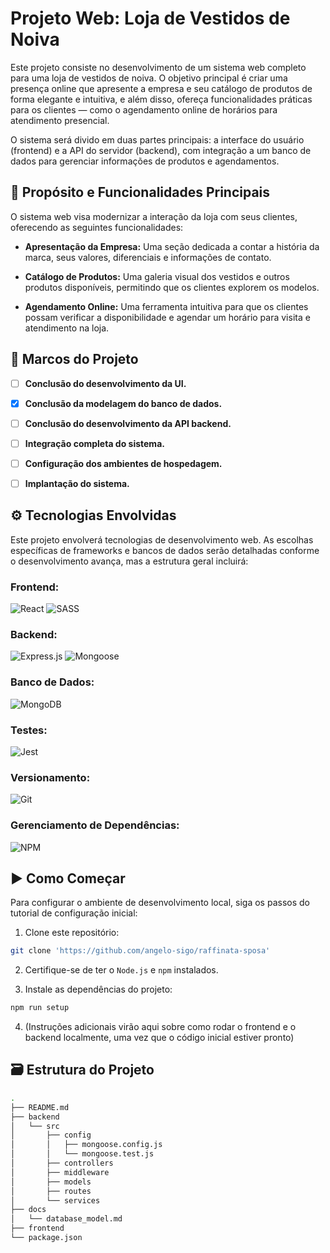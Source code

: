 # Projeto Web: Loja de Vestidos de Noiva

Este projeto consiste no desenvolvimento de um sistema web completo para uma loja de vestidos de noiva. O objetivo principal é criar uma presença online que apresente a empresa e seu catálogo de produtos de forma elegante e intuitiva, e além disso, ofereça funcionalidades práticas para os clientes — como o agendamento online de horários para atendimento presencial.

O sistema será divido em duas partes principais: a interface do usuário (frontend) e a API do servidor (backend), com integração a um banco de dados para gerenciar informações de produtos e agendamentos.

## 🎯 Propósito e Funcionalidades Principais

O sistema web visa modernizar a interação da loja com seus clientes, oferecendo as seguintes funcionalidades:

- **Apresentação da Empresa:** Uma seção dedicada a contar a história da marca, seus valores, diferenciais e informações de contato.

- **Catálogo de Produtos:** Uma galeria visual dos vestidos e outros produtos disponíveis, permitindo que os clientes explorem os modelos.

- **Agendamento Online:** Uma ferramenta intuitiva para que os clientes possam verificar a disponibilidade e agendar um horário para visita e atendimento na loja.

## 🗻 Marcos do Projeto

- [ ] **Conclusão do desenvolvimento da UI.**

- [x] **Conclusão da modelagem do banco de dados.**

- [ ] **Conclusão do desenvolvimento da API backend.**

- [ ] **Integração completa do sistema.**

- [ ] **Configuração dos ambientes de hospedagem.**

- [ ] **Implantação do sistema.**

## ⚙️ Tecnologias Envolvidas

Este projeto envolverá tecnologias de desenvolvimento web. As escolhas específicas de frameworks e bancos de dados serão detalhadas conforme o desenvolvimento avança, mas a estrutura geral incluirá:
 
### Frontend:

![React](https://img.shields.io/badge/react-%2320232a.svg?style=for-the-badge&logo=react&logoColor=%2361DAFB)
![SASS](https://img.shields.io/badge/SASS-hotpink.svg?style=for-the-badge&logo=SASS&logoColor=white)

### Backend: 

![Express.js](https://img.shields.io/badge/express.js-%23404d59.svg?style=for-the-badge&logo=express&logoColor=%2361DAFB)
![Mongoose](https://img.shields.io/badge/mongoose-%23880000.svg?style=for-the-badge&logo=mongoose&logoColor=white)

### Banco de Dados:

![MongoDB](https://img.shields.io/badge/MongoDB-%234ea94b.svg?style=for-the-badge&logo=mongodb&logoColor=white)

### Testes:

![Jest](https://img.shields.io/badge/-jest-%23C21325?style=for-the-badge&logo=jest&logoColor=white)

### Versionamento:

![Git](https://img.shields.io/badge/git-%23F05033.svg?style=for-the-badge&logo=git&logoColor=white)

### Gerenciamento de Dependências:

![NPM](https://img.shields.io/badge/npm-%23BB2026.svg?style=for-the-badge&logo=npm&logoColor=white)

## ▶️ Como Começar

Para configurar o ambiente de desenvolvimento local, siga os passos do tutorial de configuração inicial:

1. Clone este repositório:

```bash
git clone 'https://github.com/angelo-sigo/raffinata-sposa'
```

2. Certifique-se de ter o `Node.js` e `npm` instalados.

3. Instale as dependências do projeto:

```bash
npm run setup
```

4. (Instruções adicionais virão aqui sobre como rodar o frontend e o backend localmente, uma vez que o código inicial estiver pronto)

## 🗃️ Estrutura do Projeto

```bash
.
├── README.md
├── backend
│   └── src
│       ├── config
│       │   ├── mongoose.config.js
│       │   └── mongoose.test.js
│       ├── controllers
│       ├── middleware
│       ├── models
│       ├── routes
│       └── services
├── docs
│   └── database_model.md
├── frontend
└── package.json
```